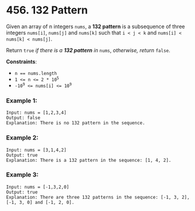 # 456. 132 Pattern

Given an array of n integers `nums`, a **132 pattern** is a subsequence of three integers `nums[i]`, `nums[j]` and `nums[k]` such that `i < j < k` and `nums[i] < nums[k] < nums[j]`.

Return `true` *if there is a **132 pattern** in* `nums`, *otherwise, return* `false`.

**Constraints**:
- `n == nums.length`
- <code>1 <= n <= 2 * 10<sup>5</sup></code>
- <code>-10<sup>9</sup> <= nums[i] <= 10<sup>9</sup></code>

### Example 1:
```
Input: nums = [1,2,3,4]
Output: false
Explanation: There is no 132 pattern in the sequence.
```

### Example 2:
```
Input: nums = [3,1,4,2]
Output: true
Explanation: There is a 132 pattern in the sequence: [1, 4, 2].
```

### Example 3:
```
Input: nums = [-1,3,2,0]
Output: true
Explanation: There are three 132 patterns in the sequence: [-1, 3, 2], [-1, 3, 0] and [-1, 2, 0].
```

